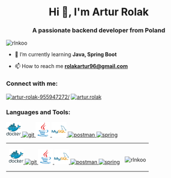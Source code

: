 <h1 align="center">Hi 👋, I'm Artur Rolak</h1>
<h3 align="center">A passionate backend developer from Poland</h3>

<p align="left"> <img src="https://komarev.com/ghpvc/?username=rlnkoo&label=Profile%20views&color=0e75b6&style=flat" alt="rlnkoo" /> </p>

- 🌱 I’m currently learning **Java, Spring Boot**

- 📫 How to reach me **rolakartur96@gmail.com**

<h3 align="left">Connect with me:</h3>
<p align="left">
<a href="https://linkedin.com/in/artur-rolak-955947272/" target="blank"><img align="center" src="https://raw.githubusercontent.com/rahuldkjain/github-profile-readme-generator/master/src/images/icons/Social/linked-in-alt.svg" alt="artur-rolak-955947272/" height="30" width="40" /></a>
<a href="https://instagram.com/artur.rolak" target="blank"><img align="center" src="https://raw.githubusercontent.com/rahuldkjain/github-profile-readme-generator/master/src/images/icons/Social/instagram.svg" alt="artur.rolak" height="30" width="40" /></a>
</p>

<h3 align="left">Languages and Tools:</h3>
<p align="left"> 
<a href="https://www.docker.com/" target="_blank" rel="noreferrer"> <img src="https://raw.githubusercontent.com/devicons/devicon/master/icons/docker/docker-original-wordmark.svg" alt="docker" width="40" height="40"/> </a> 
<a href="https://git-scm.com/" target="_blank" rel="noreferrer"> <img src="https://www.vectorlogo.zone/logos/git-scm/git-scm-icon.svg" alt="git" width="40" height="40"/> </a> 
<a href="https://www.java.com" target="_blank" rel="noreferrer"> <img src="https://raw.githubusercontent.com/devicons/devicon/master/icons/java/java-original.svg" alt="java" width="40" height="40"/> </a> 
<a href="https://www.mysql.com/" target="_blank" rel="noreferrer"> <img src="https://raw.githubusercontent.com/devicons/devicon/master/icons/mysql/mysql-original-wordmark.svg" alt="mysql" width="40" height="40"/> </a> 
<a href="https://postman.com" target="_blank" rel="noreferrer"> <img src="https://www.vectorlogo.zone/logos/getpostman/getpostman-icon.svg" alt="postman" width="40" height="40"/> </a> 
<a href="https://spring.io/" target="_blank" rel="noreferrer"> <img src="https://www.vectorlogo.zone/logos/springio/springio-icon.svg" alt="spring" width="40" height="40"/> </a> 
</p>

<table>
  <tr>
    <td>
      <p align="left"> 
        <a href="https://www.docker.com/" target="_blank" rel="noreferrer"> 
          <img src="https://raw.githubusercontent.com/devicons/devicon/master/icons/docker/docker-original-wordmark.svg" alt="docker" width="40" height="40"/> 
        </a> 
        <a href="https://git-scm.com/" target="_blank" rel="noreferrer"> 
          <img src="https://www.vectorlogo.zone/logos/git-scm/git-scm-icon.svg" alt="git" width="40" height="40"/> 
        </a> 
        <a href="https://www.java.com" target="_blank" rel="noreferrer"> 
          <img src="https://raw.githubusercontent.com/devicons/devicon/master/icons/java/java-original.svg" alt="java" width="40" height="40"/> 
        </a> 
        <a href="https://www.mysql.com/" target="_blank" rel="noreferrer"> 
          <img src="https://raw.githubusercontent.com/devicons/devicon/master/icons/mysql/mysql-original-wordmark.svg" alt="mysql" width="40" height="40"/> 
        </a> 
        <a href="https://postman.com" target="_blank" rel="noreferrer"> 
          <img src="https://www.vectorlogo.zone/logos/getpostman/getpostman-icon.svg" alt="postman" width="40" height="40"/> 
        </a> 
        <a href="https://spring.io/" target="_blank" rel="noreferrer"> 
          <img src="https://www.vectorlogo.zone/logos/springio/springio-icon.svg" alt="spring" width="40" height="40"/> 
        </a> 
      </p>
    </td>
    <td>
      <p><img align="right" src="https://github-readme-stats.vercel.app/api/top-langs?username=rlnkoo&show_icons=true&locale=en&layout=compact" alt="rlnkoo" /></p>
    </td>
  </tr>
</table>
